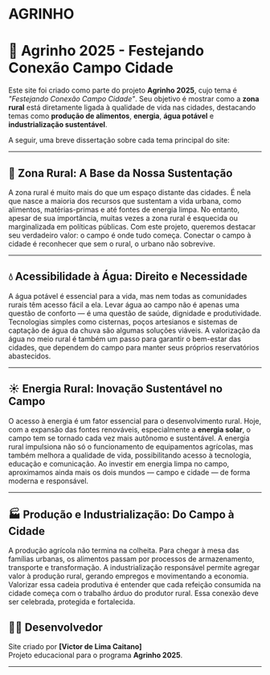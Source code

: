 # AGRINHO
# 🌾 Agrinho 2025 - Festejando Conexão Campo Cidade

Este site foi criado como parte do projeto **Agrinho 2025**, cujo tema é _"Festejando Conexão Campo Cidade"_. Seu objetivo é mostrar como a **zona rural** está diretamente ligada à qualidade de vida nas cidades, destacando temas como **produção de alimentos**, **energia**, **água potável** e **industrialização sustentável**.

A seguir, uma breve dissertação sobre cada tema principal do site:

---

## 🌄 Zona Rural: A Base da Nossa Sustentação

A zona rural é muito mais do que um espaço distante das cidades. É nela que nasce a maioria dos recursos que sustentam a vida urbana, como alimentos, matérias-primas e até fontes de energia limpa. No entanto, apesar de sua importância, muitas vezes a zona rural é esquecida ou marginalizada em políticas públicas. Com este projeto, queremos destacar seu verdadeiro valor: o campo é onde tudo começa. Conectar o campo à cidade é reconhecer que sem o rural, o urbano não sobrevive.

---

## 💧 Acessibilidade à Água: Direito e Necessidade

A água potável é essencial para a vida, mas nem todas as comunidades rurais têm acesso fácil a ela. Levar água ao campo não é apenas uma questão de conforto — é uma questão de saúde, dignidade e produtividade. Tecnologias simples como cisternas, poços artesianos e sistemas de captação de água da chuva são algumas soluções viáveis. A valorização da água no meio rural é também um passo para garantir o bem-estar das cidades, que dependem do campo para manter seus próprios reservatórios abastecidos.

---

## ☀️ Energia Rural: Inovação Sustentável no Campo

O acesso à energia é um fator essencial para o desenvolvimento rural. Hoje, com a expansão das fontes renováveis, especialmente a **energia solar**, o campo tem se tornado cada vez mais autônomo e sustentável. A energia rural impulsiona não só o funcionamento de equipamentos agrícolas, mas também melhora a qualidade de vida, possibilitando acesso à tecnologia, educação e comunicação. Ao investir em energia limpa no campo, aproximamos ainda mais os dois mundos — campo e cidade — de forma moderna e responsável.

---

## 🏭 Produção e Industrialização: Do Campo à Cidade

A produção agrícola não termina na colheita. Para chegar à mesa das famílias urbanas, os alimentos passam por processos de armazenamento, transporte e transformação. A industrialização responsável permite agregar valor à produção rural, gerando empregos e movimentando a economia. Valorizar essa cadeia produtiva é entender que cada refeição consumida na cidade começa com o trabalho árduo do produtor rural. Essa conexão deve ser celebrada, protegida e fortalecida.


## 👨‍💻 Desenvolvedor

Site criado por **[Victor de Lima Caitano]**  
Projeto educacional para o programa **Agrinho 2025**.

---
